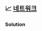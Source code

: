 ## 📈 [네트워크](https://school.programmers.co.kr/learn/courses/30/lessons/43162)

### Solution

```text

```
